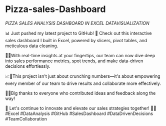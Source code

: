 # Pizza-sales-Dashboard
*PIZZA SALES ANALYSIS DASHBOARD IN EXCEL DATAVISUALIZATION*


📊 Just pushed my latest project to GitHub! 🚀 Check out this interactive sales dashboard I built in Excel, powered by slicers, pivot tables, and meticulous data cleaning. 

💼💡With real-time insights at your fingertips, our team can now dive deep into sales performance metrics, spot trends, and make data-driven decisions effortlessly. 

📈💬This project isn't just about crunching numbers—it's about empowering every member of our team to drive results and collaborate more effectively. 

💪👥Big thanks to everyone who contributed ideas and feedback along the way! 

🙌 Let's continue to innovate and elevate our sales strategies together! 💼🚀 #Excel #DataAnalysis #GitHub #SalesDashboard #DataDrivenDecisions #TeamCollaboration
